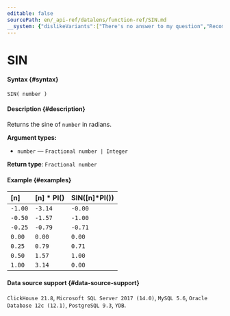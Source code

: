 ```yaml
---
editable: false
sourcePath: en/_api-ref/datalens/function-ref/SIN.md
__system: {"dislikeVariants":["There's no answer to my question","Recommendations aren't helpful","Content does not match the title","Other"]}
---
```


# SIN



#### Syntax {#syntax}


```
SIN( number )
```

#### Description {#description}
Returns the sine of `number` in radians.

**Argument types:**
- `number` — `Fractional number | Integer`


**Return type**: `Fractional number`

#### Example {#examples}



| **[n]**   | **[n] &ast; PI()**   | **SIN([n]&ast;PI())**   |
|:----------|:---------------------|:------------------------|
| `-1.00`   | `-3.14`              | `-0.00`                 |
| `-0.50`   | `-1.57`              | `-1.00`                 |
| `-0.25`   | `-0.79`              | `-0.71`                 |
| `0.00`    | `0.00`               | `0.00`                  |
| `0.25`    | `0.79`               | `0.71`                  |
| `0.50`    | `1.57`               | `1.00`                  |
| `1.00`    | `3.14`               | `0.00`                  |




#### Data source support {#data-source-support}

`ClickHouse 21.8`, `Microsoft SQL Server 2017 (14.0)`, `MySQL 5.6`, `Oracle Database 12c (12.1)`, `PostgreSQL 9.3`, `YDB`.

